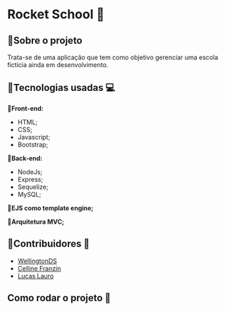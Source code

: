 # Rocket School :rocket:

## :small_blue_diamond:Sobre o projeto

Trata-se de uma aplicação que tem como objetivo gerenciar uma escola fictícia ainda em desenvolvimento.


## :small_blue_diamond:Tecnologias usadas :computer:

:small_orange_diamond:**Front-end:**
  - HTML;
  - CSS;
  - Javascript;
  - Bootstrap;

:small_orange_diamond:**Back-end:**
  - NodeJs;
  - Express;
  - Sequelize;
  - MySQL;
  
:small_orange_diamond:**EJS como template engine;**

:small_orange_diamond:**Arquitetura MVC;**
  
## :small_blue_diamond:Contribuidores :busts_in_silhouette:
  - [WellingtonDS](https://github.com/WellingtonDS)
  - [Celline Franzin](https://github.com/ceefranzin)
  - [Lucas Lauro](https://github.com/llauros)

## Como rodar o projeto :wrench:
